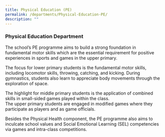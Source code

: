 ```yaml
---
title: Physical Education (PE)
permalink: /departments/Physical-Education-PE/
description: ""
---
```

### **Physical Education Department**


The school’s PE programme aims to build a strong foundation in fundamental motor skills which are the essential requirement for positive experiences in sports and games in the upper primary.  
  
The focus for lower primary students is the fundamental motor skills, including locomotor skills, throwing, catching, and kicking. During gymnastics, students also learn to appreciate body movements through the exploration of space.  
  
The highlight for middle primary students is the application of combined skills in small-sided games played within the class.  
The upper primary students are engaged in modified games where they participate as players and as game officials.  
  
Besides the Physical Health component, the PE programme also aims to inculcate school values and Social Emotional Learning (SEL) competencies via games and intra-class competitions.